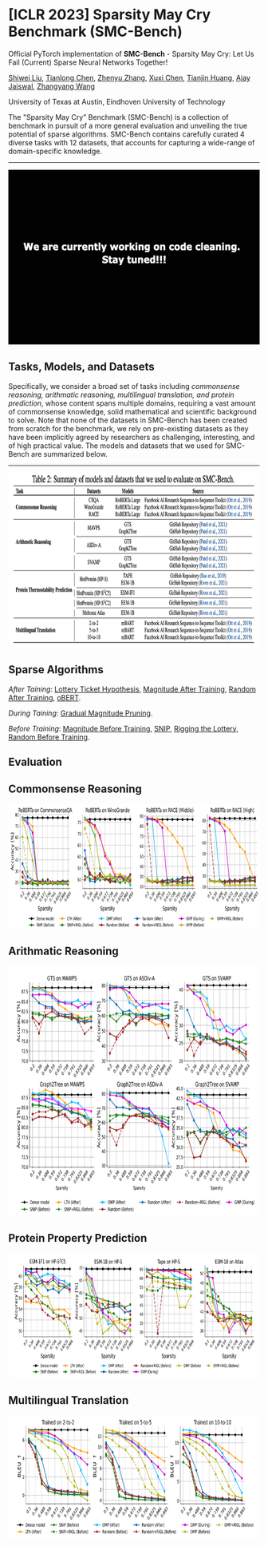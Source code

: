 # [ICLR 2023] Sparsity May Cry Benchmark (SMC-Bench)

Official PyTorch implementation of **SMC-Bench** - Sparsity May Cry: Let Us Fail (Current) Sparse Neural Networks Together!

[Shiwei Liu](https://shiweiliuiiiiiii.github.io/), [Tianlong Chen](https://tianlong-chen.github.io/about/), [Zhenyu Zhang](https://scholar.google.com/citations?user=ZLyJRxoAAAAJ&hl=zh-CN), [Xuxi Chen](http://xxchen.site/), [Tianjin Huang](https://research.tue.nl/en/persons/tianjin-huang), [Ajay Jaiswal](https://ajay1994.github.io/), [Zhangyang Wang](https://vita-group.github.io/)

University of Texas at Austin, Eindhoven University of Technology

The "Sparsity May Cry" Benchmark (SMC-Bench) is a collection of benchmark in pursuit of a more general evaluation and unveiling the true potential of sparse algorithms. SMC-Bench contains carefully curated 4 diverse tasks with 12 datasets, that accounts for capturing a wide-range of domain-specific knowledge. 

--- 
<p align="center">
<img src="https://github.com/VITA-Group/SMC-Bench/blob/main/Images/stay-tuned.png" width="600" height="350">
</p>

## Tasks, Models, and Datasets
Specifically, we consider a broad set of tasks including *commonsense reasoning, arithmatic reasoning, multilingual translation, and protein prediction*, whose content spans multiple domains, requiring a vast amount of commonsense knowledge, solid mathematical and scientific background to solve. Note that none of the datasets in SMC-Bench has been created from scratch for the benchmark, we rely on pre-existing datasets as they have been implicitly agreed by researchers as challenging, interesting, and of high practical value.  The models and datasets that we used for SMC-Bench are summarized below. 

--- 
<p align="center">
<img src="https://github.com/VITA-Group/SMC-Bench/blob/main/Images/Summary.png" width="800" height="350">
</p>

## Sparse Algorithms
*After Taining*: [Lottery Ticket Hypothesis](https://arxiv.org/abs/1803.03635), [Magnitude After Training](https://proceedings.neurips.cc/paper/2015/file/ae0eb3eed39d2bcef4622b2499a05fe6-Paper.pdf), [Random After Training](https://arxiv.org/abs/1812.10240), [oBERT](https://arxiv.org/abs/2203.07259).

*During Taining*: [Gradual Magnitude Pruning](https://arxiv.org/abs/1902.09574a).

*Before Training*: [Magnitude Before Training](https://arxiv.org/abs/2009.08576), [SNIP](https://arxiv.org/abs/1810.02340), [Rigging the Lottery](https://arxiv.org/abs/1911.11134), [Random Before Training](https://arxiv.org/abs/2202.02643).

## Evaluation

Commonsense Reasoning
--- 
<p align="center">
<img src="https://github.com/VITA-Group/SMC-Bench/blob/main/Images/Commonsense_reasoning.png" width="800" height="250">
</p>

Arithmatic Reasoning
--- 
<p align="center">
<img src="https://github.com/VITA-Group/SMC-Bench/blob/main/Images/Arithmatic_reasoning.png" width="800" height="500">
</p>

Protein Property Prediction
--- 
<p align="center">
<img src="https://github.com/VITA-Group/SMC-Bench/blob/main/Images/Protain_thermal_stability_prediction.png" width="800" height="250">
</p>

Multilingual Translation
--- 
<p align="center">
<img src="https://github.com/VITA-Group/SMC-Bench/blob/main/Images/Multilingual_translation.png" width="800" height="250">
</p>

